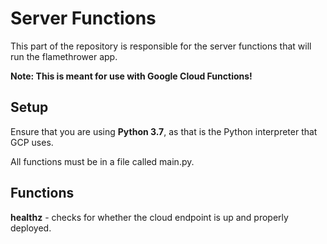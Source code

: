 # Server Functions

This part of the repository is responsible for the server functions that will
run the flamethrower app.

**Note: This is meant for use with Google Cloud Functions!**

## Setup

Ensure that you are using **Python 3.7**, as that is the Python interpreter
that GCP uses.

All functions must be in a file called main.py. 

## Functions

**healthz** - checks for whether the cloud endpoint is up and properly deployed.
